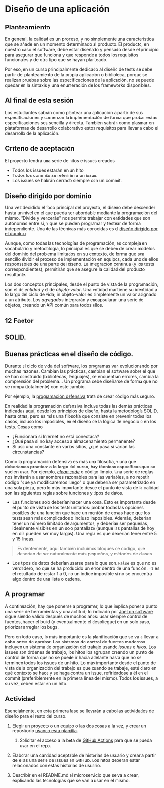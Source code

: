 # Diseño de una aplicación


## Planteamiento

En general, la calidad es un proceso, y no simplemente una
característica que se añade en un momento determinado al producto. El
producto, en nuestro caso el software, debe estar diseñado y pensado
desde el principio para asegurar que funciona y que responde a todos
los requisitos funcionales y de otro tipo que se hayan planteado.

Por eso, en un curso principalmente dedicado al diseño de tests se
debe partir del planteamiento de la propia 
aplicación o biblioteca, porque se realizan pruebas sobre las
especificaciones de la aplicación, no se puede quedar en la sintaxis y
una enumeración de los frameworks disponibles.

## Al final de esta sesión

Los estudiantes sabrán como plantear una aplicación a partir de sus
especificaciones y comenzar la implementación de forma que probar estas
especificaciones sea sencilla y directa. También sabrán como plasmar
en plataformas de desarrollo colaborativo estos requisitos para llevar
a cabo el desarrollo de la aplicación. 

## Criterio de aceptación

El proyecto tendrá una serie de hitos e issues creados

* Todos los issues estarán en un hito
* Todos los commits se referirán a un issue.
* Los issues se habrán cerrado siempre con un commit.

## Diseño dirigido por dominio

Una vez decidido el foco principal del proyecto, el diseño debe
descender hasta un nivel en el que pueda ser abordable mediante la
programación del mismo. "Divide y vencerás" nos permite trabajar con
entidades que son autónomas entre sí, y que se pueden programar y
testear de forma independiente. Una de las técnicas más conocidas es
el [diseño dirigido por el dominio](https://en.wikipedia.org/wiki/Domain-driven_design) 

Aunque, como todas las tecnologías de programación, es compleja en
vocabulario y metodología, lo principal es que se deben de crear
modelos del dominio del problema limitados en su contexto, de forma
que sea sencillo dividir el proceso de implementación en equipos, cada
uno de ellos responsables de una parte del diseño. La integración
continua (y los tests correspondientes), permitirán que se asegure la
calidad del producto resultante.

Los dos conceptos principales, desde el punto de vista de la
programación, son el de *entidad* y el de *objeto-valor*. Una entidad
mantiene su identidad a lo largo del ciclo de vida; in objeto-valor es
simplemente un valor asignado a un atributo. Los *agregados*
integrarán y encapsularán una serie de objetos, creando un API común
para todos ellos.


## 12 Factor

## SOLID.

## Buenas prácticas en el diseño de código.

Durante el ciclo de vida del software, los programas van evolucionando
por muchas razones. Cambian las prácticas, cambian el software sobre
el que se han construido (bibliotecas, lenguajes), se encuentran
errores, cambia la comprensión del problema... Un programa debe
diseñarse de forma que no se rompa (totalmente) con este cambio.

Por ejemplo, la [programación defensiva](https://en.wikipedia.org/wiki/Defensive_programming) trata
de crear código más seguro.

 En realidad la programación defensiva incluye todas las demás prácticas indicadas aquí, desde los principios de diseño, hasta la metodología SOLID, hasta otras, pero es más una filosofía que consiste en prevenir todos los casos, incluso los imposibles, en el diseño de la lógica de negocio o en los tests. Cosas como

* ¿Funcionará si Internet no está conectada?
* ¿Qué pasa si no hay acceso a almacenamiento permanente?
* Si uso una constante en varios sitios, ¿qué pasa si varían las circunstancias?

Como la programación defensiva es más una filosofía, y una que deberíamos practicar a lo largo del curso, hay técnicas específicas que se suelen usar. Por ejemplo, [*clean code*](https://medium.com/@sheyiogundijo/clean-code-in-a-nutshell-ac7aa5f80a99) o código limpio. Una serie de reglas nos invitarán a usar nombres razonables para las variables, a no repetir código "que ya modificaremos luego" o que debería ser parametrizado en una sola pieza, pero lo más importante desde el punto de vista de la calidad son las siguientes reglas sobre funciones y tipos de datos.

* Las funciones solo deberían hacer una cosa. Esto es importante desde el punto de vista de los tests unitarios: probar todas las opciones posibles de una función que hace un montón de cosas hace que los tests sean más complicados o incluso imposibles. Además, deberían tener un número limitado de argumentos, y deberían ser pequeñas, idealmente visibles en un solo pantallazo (aunque las pantallas de hoy en día pueden ser muy largas). Una regla es que deberían tener entre 5 y 15 líneas.
> Evidentemente, aquí también incluimos bloques de código, que deberían de ser naturalmente más pequeños, y métodos de clases.

* Los tipos de datos deberían usarse para lo que son. `False` es que no es verdadero, no que se ha producido un error dentro de una función. `-1` es el resultado de restar 1 a 0, no un índice imposible si no se encuentra algo dentro de una lista o cadena. 

## A programar

A continuación, hay que ponerse a programar, lo que implica poner a
punto una serie de herramientas y una actitud; lo indicado por 
[Joel on software](https://dev.to/checkgit/the-joel-test-20-years-later-1kjk)
sigue siendo válido después de muchos años: usar siempre control de
fuentes, hacer el build (y eventualmente el despliegue) en un solo
paso, priorizar arreglar los bugs. 

Pero en todo caso, lo más importante es la planificación que se va a
llevar a cabo antes de aprobar. Los sistemas de control de fuentes
modernos incluyen un sistema de organización del trabajo usando
*issues* e *hitos*. Los issues son órdenes de trabajo, los hitos los
agrupan creando un punto de control de forma que no se puede ir hacia
adelante hasta que no se terminen todos los issues de un hito. Lo más
importante desde el punto de vista de la organización del trabajo es
que cuando se trabaje, esté claro en qué contexto se hace y se haga
contra un issue, refiriéndose a él en el commit (preferiblemente en la
primera línea del mismo). Todos los issues, a su vez, deben estar en
un hito. 

## Actividad

Esencialmente, en esta primera fase se llevarán a cabo las actividades
de diseño para el resto del curso.

1. Elegir un proyecto o un equipo o las dos cosas a la vez, y crear un
   repositorio 
   [usando esta plantilla](https://github.com/JJ/curso-qa-template). 
   1. Solicitar el acceso a la beta de [GitHub Actions](https://github.com/features/actions) para que se pueda
      usar en el repo.
	  
2. Elaborar una cantidad aceptable de historias de usuario y crear a
   partir de ellas una serie de issues en GitHub. Los hitos deberán
   estar relacionados con estas historias de usuario.
   
3. Describir en el README.md el microservicio que se va a crear,
   explicando las tecnologías que se van a usar en el mismo.
